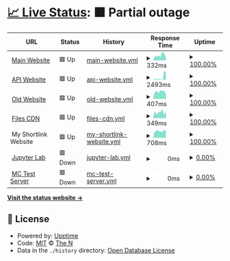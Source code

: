 # [📈 Live Status](https://uptime.therealzzy.xyz): <!--live status--> **🟧 Partial outage**

<!--start: status pages-->
<!-- This summary is generated by Upptime (https://github.com/upptime/upptime) -->
<!-- Do not edit this manually, your changes will be overwritten -->
<!-- prettier-ignore -->
| URL | Status | History | Response Time | Uptime |
| --- | ------ | ------- | ------------- | ------ |
| <img alt="" src="https://icons.duckduckgo.com/ip3/therealzzy.xyz.ico" height="13"> [Main Website](https://therealzzy.xyz) | 🟩 Up | [main-website.yml](https://github.com/then77/web-uptime/commits/HEAD/history/main-website.yml) | <details><summary><img alt="Response time graph" src="./graphs/main-website/response-time-week.png" height="20"> 332ms</summary><br><a href="https://uptime.therealzzy.xyz/history/main-website"><img alt="Response time 776" src="https://img.shields.io/endpoint?url=https%3A%2F%2Fraw.githubusercontent.com%2Fthen77%2Fweb-uptime%2FHEAD%2Fapi%2Fmain-website%2Fresponse-time.json"></a><br><a href="https://uptime.therealzzy.xyz/history/main-website"><img alt="24-hour response time 198" src="https://img.shields.io/endpoint?url=https%3A%2F%2Fraw.githubusercontent.com%2Fthen77%2Fweb-uptime%2FHEAD%2Fapi%2Fmain-website%2Fresponse-time-day.json"></a><br><a href="https://uptime.therealzzy.xyz/history/main-website"><img alt="7-day response time 332" src="https://img.shields.io/endpoint?url=https%3A%2F%2Fraw.githubusercontent.com%2Fthen77%2Fweb-uptime%2FHEAD%2Fapi%2Fmain-website%2Fresponse-time-week.json"></a><br><a href="https://uptime.therealzzy.xyz/history/main-website"><img alt="30-day response time 1243" src="https://img.shields.io/endpoint?url=https%3A%2F%2Fraw.githubusercontent.com%2Fthen77%2Fweb-uptime%2FHEAD%2Fapi%2Fmain-website%2Fresponse-time-month.json"></a><br><a href="https://uptime.therealzzy.xyz/history/main-website"><img alt="1-year response time 776" src="https://img.shields.io/endpoint?url=https%3A%2F%2Fraw.githubusercontent.com%2Fthen77%2Fweb-uptime%2FHEAD%2Fapi%2Fmain-website%2Fresponse-time-year.json"></a></details> | <details><summary><a href="https://uptime.therealzzy.xyz/history/main-website">100.00%</a></summary><a href="https://uptime.therealzzy.xyz/history/main-website"><img alt="All-time uptime 99.66%" src="https://img.shields.io/endpoint?url=https%3A%2F%2Fraw.githubusercontent.com%2Fthen77%2Fweb-uptime%2FHEAD%2Fapi%2Fmain-website%2Fuptime.json"></a><br><a href="https://uptime.therealzzy.xyz/history/main-website"><img alt="24-hour uptime 100.00%" src="https://img.shields.io/endpoint?url=https%3A%2F%2Fraw.githubusercontent.com%2Fthen77%2Fweb-uptime%2FHEAD%2Fapi%2Fmain-website%2Fuptime-day.json"></a><br><a href="https://uptime.therealzzy.xyz/history/main-website"><img alt="7-day uptime 100.00%" src="https://img.shields.io/endpoint?url=https%3A%2F%2Fraw.githubusercontent.com%2Fthen77%2Fweb-uptime%2FHEAD%2Fapi%2Fmain-website%2Fuptime-week.json"></a><br><a href="https://uptime.therealzzy.xyz/history/main-website"><img alt="30-day uptime 99.31%" src="https://img.shields.io/endpoint?url=https%3A%2F%2Fraw.githubusercontent.com%2Fthen77%2Fweb-uptime%2FHEAD%2Fapi%2Fmain-website%2Fuptime-month.json"></a><br><a href="https://uptime.therealzzy.xyz/history/main-website"><img alt="1-year uptime 99.66%" src="https://img.shields.io/endpoint?url=https%3A%2F%2Fraw.githubusercontent.com%2Fthen77%2Fweb-uptime%2FHEAD%2Fapi%2Fmain-website%2Fuptime-year.json"></a></details>
| <img alt="" src="https://icons.duckduckgo.com/ip3/api.therealzzy.xyz.ico" height="13"> [API Website](https://api.therealzzy.xyz) | 🟩 Up | [api-website.yml](https://github.com/then77/web-uptime/commits/HEAD/history/api-website.yml) | <details><summary><img alt="Response time graph" src="./graphs/api-website/response-time-week.png" height="20"> 2493ms</summary><br><a href="https://uptime.therealzzy.xyz/history/api-website"><img alt="Response time 1881" src="https://img.shields.io/endpoint?url=https%3A%2F%2Fraw.githubusercontent.com%2Fthen77%2Fweb-uptime%2FHEAD%2Fapi%2Fapi-website%2Fresponse-time.json"></a><br><a href="https://uptime.therealzzy.xyz/history/api-website"><img alt="24-hour response time 8380" src="https://img.shields.io/endpoint?url=https%3A%2F%2Fraw.githubusercontent.com%2Fthen77%2Fweb-uptime%2FHEAD%2Fapi%2Fapi-website%2Fresponse-time-day.json"></a><br><a href="https://uptime.therealzzy.xyz/history/api-website"><img alt="7-day response time 2493" src="https://img.shields.io/endpoint?url=https%3A%2F%2Fraw.githubusercontent.com%2Fthen77%2Fweb-uptime%2FHEAD%2Fapi%2Fapi-website%2Fresponse-time-week.json"></a><br><a href="https://uptime.therealzzy.xyz/history/api-website"><img alt="30-day response time 3419" src="https://img.shields.io/endpoint?url=https%3A%2F%2Fraw.githubusercontent.com%2Fthen77%2Fweb-uptime%2FHEAD%2Fapi%2Fapi-website%2Fresponse-time-month.json"></a><br><a href="https://uptime.therealzzy.xyz/history/api-website"><img alt="1-year response time 1881" src="https://img.shields.io/endpoint?url=https%3A%2F%2Fraw.githubusercontent.com%2Fthen77%2Fweb-uptime%2FHEAD%2Fapi%2Fapi-website%2Fresponse-time-year.json"></a></details> | <details><summary><a href="https://uptime.therealzzy.xyz/history/api-website">100.00%</a></summary><a href="https://uptime.therealzzy.xyz/history/api-website"><img alt="All-time uptime 99.54%" src="https://img.shields.io/endpoint?url=https%3A%2F%2Fraw.githubusercontent.com%2Fthen77%2Fweb-uptime%2FHEAD%2Fapi%2Fapi-website%2Fuptime.json"></a><br><a href="https://uptime.therealzzy.xyz/history/api-website"><img alt="24-hour uptime 100.00%" src="https://img.shields.io/endpoint?url=https%3A%2F%2Fraw.githubusercontent.com%2Fthen77%2Fweb-uptime%2FHEAD%2Fapi%2Fapi-website%2Fuptime-day.json"></a><br><a href="https://uptime.therealzzy.xyz/history/api-website"><img alt="7-day uptime 100.00%" src="https://img.shields.io/endpoint?url=https%3A%2F%2Fraw.githubusercontent.com%2Fthen77%2Fweb-uptime%2FHEAD%2Fapi%2Fapi-website%2Fuptime-week.json"></a><br><a href="https://uptime.therealzzy.xyz/history/api-website"><img alt="30-day uptime 98.94%" src="https://img.shields.io/endpoint?url=https%3A%2F%2Fraw.githubusercontent.com%2Fthen77%2Fweb-uptime%2FHEAD%2Fapi%2Fapi-website%2Fuptime-month.json"></a><br><a href="https://uptime.therealzzy.xyz/history/api-website"><img alt="1-year uptime 99.54%" src="https://img.shields.io/endpoint?url=https%3A%2F%2Fraw.githubusercontent.com%2Fthen77%2Fweb-uptime%2FHEAD%2Fapi%2Fapi-website%2Fuptime-year.json"></a></details>
| <img alt="" src="https://icons.duckduckgo.com/ip3/site.therealzzy.xyz.ico" height="13"> [Old Website](https://site.therealzzy.xyz) | 🟩 Up | [old-website.yml](https://github.com/then77/web-uptime/commits/HEAD/history/old-website.yml) | <details><summary><img alt="Response time graph" src="./graphs/old-website/response-time-week.png" height="20"> 407ms</summary><br><a href="https://uptime.therealzzy.xyz/history/old-website"><img alt="Response time 1023" src="https://img.shields.io/endpoint?url=https%3A%2F%2Fraw.githubusercontent.com%2Fthen77%2Fweb-uptime%2FHEAD%2Fapi%2Fold-website%2Fresponse-time.json"></a><br><a href="https://uptime.therealzzy.xyz/history/old-website"><img alt="24-hour response time 269" src="https://img.shields.io/endpoint?url=https%3A%2F%2Fraw.githubusercontent.com%2Fthen77%2Fweb-uptime%2FHEAD%2Fapi%2Fold-website%2Fresponse-time-day.json"></a><br><a href="https://uptime.therealzzy.xyz/history/old-website"><img alt="7-day response time 407" src="https://img.shields.io/endpoint?url=https%3A%2F%2Fraw.githubusercontent.com%2Fthen77%2Fweb-uptime%2FHEAD%2Fapi%2Fold-website%2Fresponse-time-week.json"></a><br><a href="https://uptime.therealzzy.xyz/history/old-website"><img alt="30-day response time 1105" src="https://img.shields.io/endpoint?url=https%3A%2F%2Fraw.githubusercontent.com%2Fthen77%2Fweb-uptime%2FHEAD%2Fapi%2Fold-website%2Fresponse-time-month.json"></a><br><a href="https://uptime.therealzzy.xyz/history/old-website"><img alt="1-year response time 1023" src="https://img.shields.io/endpoint?url=https%3A%2F%2Fraw.githubusercontent.com%2Fthen77%2Fweb-uptime%2FHEAD%2Fapi%2Fold-website%2Fresponse-time-year.json"></a></details> | <details><summary><a href="https://uptime.therealzzy.xyz/history/old-website">100.00%</a></summary><a href="https://uptime.therealzzy.xyz/history/old-website"><img alt="All-time uptime 99.59%" src="https://img.shields.io/endpoint?url=https%3A%2F%2Fraw.githubusercontent.com%2Fthen77%2Fweb-uptime%2FHEAD%2Fapi%2Fold-website%2Fuptime.json"></a><br><a href="https://uptime.therealzzy.xyz/history/old-website"><img alt="24-hour uptime 100.00%" src="https://img.shields.io/endpoint?url=https%3A%2F%2Fraw.githubusercontent.com%2Fthen77%2Fweb-uptime%2FHEAD%2Fapi%2Fold-website%2Fuptime-day.json"></a><br><a href="https://uptime.therealzzy.xyz/history/old-website"><img alt="7-day uptime 100.00%" src="https://img.shields.io/endpoint?url=https%3A%2F%2Fraw.githubusercontent.com%2Fthen77%2Fweb-uptime%2FHEAD%2Fapi%2Fold-website%2Fuptime-week.json"></a><br><a href="https://uptime.therealzzy.xyz/history/old-website"><img alt="30-day uptime 99.20%" src="https://img.shields.io/endpoint?url=https%3A%2F%2Fraw.githubusercontent.com%2Fthen77%2Fweb-uptime%2FHEAD%2Fapi%2Fold-website%2Fuptime-month.json"></a><br><a href="https://uptime.therealzzy.xyz/history/old-website"><img alt="1-year uptime 99.59%" src="https://img.shields.io/endpoint?url=https%3A%2F%2Fraw.githubusercontent.com%2Fthen77%2Fweb-uptime%2FHEAD%2Fapi%2Fold-website%2Fuptime-year.json"></a></details>
| <img alt="" src="https://icons.duckduckgo.com/ip3/files.therealzzy.xyz.ico" height="13"> [Files CDN](https://files.therealzzy.xyz) | 🟩 Up | [files-cdn.yml](https://github.com/then77/web-uptime/commits/HEAD/history/files-cdn.yml) | <details><summary><img alt="Response time graph" src="./graphs/files-cdn/response-time-week.png" height="20"> 349ms</summary><br><a href="https://uptime.therealzzy.xyz/history/files-cdn"><img alt="Response time 1731" src="https://img.shields.io/endpoint?url=https%3A%2F%2Fraw.githubusercontent.com%2Fthen77%2Fweb-uptime%2FHEAD%2Fapi%2Ffiles-cdn%2Fresponse-time.json"></a><br><a href="https://uptime.therealzzy.xyz/history/files-cdn"><img alt="24-hour response time 414" src="https://img.shields.io/endpoint?url=https%3A%2F%2Fraw.githubusercontent.com%2Fthen77%2Fweb-uptime%2FHEAD%2Fapi%2Ffiles-cdn%2Fresponse-time-day.json"></a><br><a href="https://uptime.therealzzy.xyz/history/files-cdn"><img alt="7-day response time 349" src="https://img.shields.io/endpoint?url=https%3A%2F%2Fraw.githubusercontent.com%2Fthen77%2Fweb-uptime%2FHEAD%2Fapi%2Ffiles-cdn%2Fresponse-time-week.json"></a><br><a href="https://uptime.therealzzy.xyz/history/files-cdn"><img alt="30-day response time 3010" src="https://img.shields.io/endpoint?url=https%3A%2F%2Fraw.githubusercontent.com%2Fthen77%2Fweb-uptime%2FHEAD%2Fapi%2Ffiles-cdn%2Fresponse-time-month.json"></a><br><a href="https://uptime.therealzzy.xyz/history/files-cdn"><img alt="1-year response time 1731" src="https://img.shields.io/endpoint?url=https%3A%2F%2Fraw.githubusercontent.com%2Fthen77%2Fweb-uptime%2FHEAD%2Fapi%2Ffiles-cdn%2Fresponse-time-year.json"></a></details> | <details><summary><a href="https://uptime.therealzzy.xyz/history/files-cdn">100.00%</a></summary><a href="https://uptime.therealzzy.xyz/history/files-cdn"><img alt="All-time uptime 99.48%" src="https://img.shields.io/endpoint?url=https%3A%2F%2Fraw.githubusercontent.com%2Fthen77%2Fweb-uptime%2FHEAD%2Fapi%2Ffiles-cdn%2Fuptime.json"></a><br><a href="https://uptime.therealzzy.xyz/history/files-cdn"><img alt="24-hour uptime 100.00%" src="https://img.shields.io/endpoint?url=https%3A%2F%2Fraw.githubusercontent.com%2Fthen77%2Fweb-uptime%2FHEAD%2Fapi%2Ffiles-cdn%2Fuptime-day.json"></a><br><a href="https://uptime.therealzzy.xyz/history/files-cdn"><img alt="7-day uptime 100.00%" src="https://img.shields.io/endpoint?url=https%3A%2F%2Fraw.githubusercontent.com%2Fthen77%2Fweb-uptime%2FHEAD%2Fapi%2Ffiles-cdn%2Fuptime-week.json"></a><br><a href="https://uptime.therealzzy.xyz/history/files-cdn"><img alt="30-day uptime 98.86%" src="https://img.shields.io/endpoint?url=https%3A%2F%2Fraw.githubusercontent.com%2Fthen77%2Fweb-uptime%2FHEAD%2Fapi%2Ffiles-cdn%2Fuptime-month.json"></a><br><a href="https://uptime.therealzzy.xyz/history/files-cdn"><img alt="1-year uptime 99.48%" src="https://img.shields.io/endpoint?url=https%3A%2F%2Fraw.githubusercontent.com%2Fthen77%2Fweb-uptime%2FHEAD%2Fapi%2Ffiles-cdn%2Fuptime-year.json"></a></details>
| <img alt="" src="https://icons.duckduckgo.com/ip3/null.ico" height="13"> My Shortlink Website | 🟩 Up | [my-shortlink-website.yml](https://github.com/then77/web-uptime/commits/HEAD/history/my-shortlink-website.yml) | <details><summary><img alt="Response time graph" src="./graphs/my-shortlink-website/response-time-week.png" height="20"> 708ms</summary><br><a href="https://uptime.therealzzy.xyz/history/my-shortlink-website"><img alt="Response time 1888" src="https://img.shields.io/endpoint?url=https%3A%2F%2Fraw.githubusercontent.com%2Fthen77%2Fweb-uptime%2FHEAD%2Fapi%2Fmy-shortlink-website%2Fresponse-time.json"></a><br><a href="https://uptime.therealzzy.xyz/history/my-shortlink-website"><img alt="24-hour response time 744" src="https://img.shields.io/endpoint?url=https%3A%2F%2Fraw.githubusercontent.com%2Fthen77%2Fweb-uptime%2FHEAD%2Fapi%2Fmy-shortlink-website%2Fresponse-time-day.json"></a><br><a href="https://uptime.therealzzy.xyz/history/my-shortlink-website"><img alt="7-day response time 708" src="https://img.shields.io/endpoint?url=https%3A%2F%2Fraw.githubusercontent.com%2Fthen77%2Fweb-uptime%2FHEAD%2Fapi%2Fmy-shortlink-website%2Fresponse-time-week.json"></a><br><a href="https://uptime.therealzzy.xyz/history/my-shortlink-website"><img alt="30-day response time 2892" src="https://img.shields.io/endpoint?url=https%3A%2F%2Fraw.githubusercontent.com%2Fthen77%2Fweb-uptime%2FHEAD%2Fapi%2Fmy-shortlink-website%2Fresponse-time-month.json"></a><br><a href="https://uptime.therealzzy.xyz/history/my-shortlink-website"><img alt="1-year response time 1888" src="https://img.shields.io/endpoint?url=https%3A%2F%2Fraw.githubusercontent.com%2Fthen77%2Fweb-uptime%2FHEAD%2Fapi%2Fmy-shortlink-website%2Fresponse-time-year.json"></a></details> | <details><summary><a href="https://uptime.therealzzy.xyz/history/my-shortlink-website">100.00%</a></summary><a href="https://uptime.therealzzy.xyz/history/my-shortlink-website"><img alt="All-time uptime 99.17%" src="https://img.shields.io/endpoint?url=https%3A%2F%2Fraw.githubusercontent.com%2Fthen77%2Fweb-uptime%2FHEAD%2Fapi%2Fmy-shortlink-website%2Fuptime.json"></a><br><a href="https://uptime.therealzzy.xyz/history/my-shortlink-website"><img alt="24-hour uptime 100.00%" src="https://img.shields.io/endpoint?url=https%3A%2F%2Fraw.githubusercontent.com%2Fthen77%2Fweb-uptime%2FHEAD%2Fapi%2Fmy-shortlink-website%2Fuptime-day.json"></a><br><a href="https://uptime.therealzzy.xyz/history/my-shortlink-website"><img alt="7-day uptime 100.00%" src="https://img.shields.io/endpoint?url=https%3A%2F%2Fraw.githubusercontent.com%2Fthen77%2Fweb-uptime%2FHEAD%2Fapi%2Fmy-shortlink-website%2Fuptime-week.json"></a><br><a href="https://uptime.therealzzy.xyz/history/my-shortlink-website"><img alt="30-day uptime 98.34%" src="https://img.shields.io/endpoint?url=https%3A%2F%2Fraw.githubusercontent.com%2Fthen77%2Fweb-uptime%2FHEAD%2Fapi%2Fmy-shortlink-website%2Fuptime-month.json"></a><br><a href="https://uptime.therealzzy.xyz/history/my-shortlink-website"><img alt="1-year uptime 99.17%" src="https://img.shields.io/endpoint?url=https%3A%2F%2Fraw.githubusercontent.com%2Fthen77%2Fweb-uptime%2FHEAD%2Fapi%2Fmy-shortlink-website%2Fuptime-year.json"></a></details>
| <img alt="" src="https://icons.duckduckgo.com/ip3/pylab.therealzzy.xyz.ico" height="13"> [Jupyter Lab](https://pylab.therealzzy.xyz) | 🟥 Down | [jupyter-lab.yml](https://github.com/then77/web-uptime/commits/HEAD/history/jupyter-lab.yml) | <details><summary><img alt="Response time graph" src="./graphs/jupyter-lab/response-time-week.png" height="20"> 0ms</summary><br><a href="https://uptime.therealzzy.xyz/history/jupyter-lab"><img alt="Response time 0" src="https://img.shields.io/endpoint?url=https%3A%2F%2Fraw.githubusercontent.com%2Fthen77%2Fweb-uptime%2FHEAD%2Fapi%2Fjupyter-lab%2Fresponse-time.json"></a><br><a href="https://uptime.therealzzy.xyz/history/jupyter-lab"><img alt="24-hour response time 0" src="https://img.shields.io/endpoint?url=https%3A%2F%2Fraw.githubusercontent.com%2Fthen77%2Fweb-uptime%2FHEAD%2Fapi%2Fjupyter-lab%2Fresponse-time-day.json"></a><br><a href="https://uptime.therealzzy.xyz/history/jupyter-lab"><img alt="7-day response time 0" src="https://img.shields.io/endpoint?url=https%3A%2F%2Fraw.githubusercontent.com%2Fthen77%2Fweb-uptime%2FHEAD%2Fapi%2Fjupyter-lab%2Fresponse-time-week.json"></a><br><a href="https://uptime.therealzzy.xyz/history/jupyter-lab"><img alt="30-day response time 0" src="https://img.shields.io/endpoint?url=https%3A%2F%2Fraw.githubusercontent.com%2Fthen77%2Fweb-uptime%2FHEAD%2Fapi%2Fjupyter-lab%2Fresponse-time-month.json"></a><br><a href="https://uptime.therealzzy.xyz/history/jupyter-lab"><img alt="1-year response time 0" src="https://img.shields.io/endpoint?url=https%3A%2F%2Fraw.githubusercontent.com%2Fthen77%2Fweb-uptime%2FHEAD%2Fapi%2Fjupyter-lab%2Fresponse-time-year.json"></a></details> | <details><summary><a href="https://uptime.therealzzy.xyz/history/jupyter-lab">0.00%</a></summary><a href="https://uptime.therealzzy.xyz/history/jupyter-lab"><img alt="All-time uptime 0.00%" src="https://img.shields.io/endpoint?url=https%3A%2F%2Fraw.githubusercontent.com%2Fthen77%2Fweb-uptime%2FHEAD%2Fapi%2Fjupyter-lab%2Fuptime.json"></a><br><a href="https://uptime.therealzzy.xyz/history/jupyter-lab"><img alt="24-hour uptime 0.00%" src="https://img.shields.io/endpoint?url=https%3A%2F%2Fraw.githubusercontent.com%2Fthen77%2Fweb-uptime%2FHEAD%2Fapi%2Fjupyter-lab%2Fuptime-day.json"></a><br><a href="https://uptime.therealzzy.xyz/history/jupyter-lab"><img alt="7-day uptime 0.00%" src="https://img.shields.io/endpoint?url=https%3A%2F%2Fraw.githubusercontent.com%2Fthen77%2Fweb-uptime%2FHEAD%2Fapi%2Fjupyter-lab%2Fuptime-week.json"></a><br><a href="https://uptime.therealzzy.xyz/history/jupyter-lab"><img alt="30-day uptime 0.00%" src="https://img.shields.io/endpoint?url=https%3A%2F%2Fraw.githubusercontent.com%2Fthen77%2Fweb-uptime%2FHEAD%2Fapi%2Fjupyter-lab%2Fuptime-month.json"></a><br><a href="https://uptime.therealzzy.xyz/history/jupyter-lab"><img alt="1-year uptime 0.00%" src="https://img.shields.io/endpoint?url=https%3A%2F%2Fraw.githubusercontent.com%2Fthen77%2Fweb-uptime%2FHEAD%2Fapi%2Fjupyter-lab%2Fuptime-year.json"></a></details>
| <img alt="" src="https://icons.duckduckgo.com/ip3/play.therealzzy.xyz.ico" height="13"> [MC Test Server](https://play.therealzzy.xyz) | 🟥 Down | [mc-test-server.yml](https://github.com/then77/web-uptime/commits/HEAD/history/mc-test-server.yml) | <details><summary><img alt="Response time graph" src="./graphs/mc-test-server/response-time-week.png" height="20"> 0ms</summary><br><a href="https://uptime.therealzzy.xyz/history/mc-test-server"><img alt="Response time 0" src="https://img.shields.io/endpoint?url=https%3A%2F%2Fraw.githubusercontent.com%2Fthen77%2Fweb-uptime%2FHEAD%2Fapi%2Fmc-test-server%2Fresponse-time.json"></a><br><a href="https://uptime.therealzzy.xyz/history/mc-test-server"><img alt="24-hour response time 0" src="https://img.shields.io/endpoint?url=https%3A%2F%2Fraw.githubusercontent.com%2Fthen77%2Fweb-uptime%2FHEAD%2Fapi%2Fmc-test-server%2Fresponse-time-day.json"></a><br><a href="https://uptime.therealzzy.xyz/history/mc-test-server"><img alt="7-day response time 0" src="https://img.shields.io/endpoint?url=https%3A%2F%2Fraw.githubusercontent.com%2Fthen77%2Fweb-uptime%2FHEAD%2Fapi%2Fmc-test-server%2Fresponse-time-week.json"></a><br><a href="https://uptime.therealzzy.xyz/history/mc-test-server"><img alt="30-day response time 0" src="https://img.shields.io/endpoint?url=https%3A%2F%2Fraw.githubusercontent.com%2Fthen77%2Fweb-uptime%2FHEAD%2Fapi%2Fmc-test-server%2Fresponse-time-month.json"></a><br><a href="https://uptime.therealzzy.xyz/history/mc-test-server"><img alt="1-year response time 0" src="https://img.shields.io/endpoint?url=https%3A%2F%2Fraw.githubusercontent.com%2Fthen77%2Fweb-uptime%2FHEAD%2Fapi%2Fmc-test-server%2Fresponse-time-year.json"></a></details> | <details><summary><a href="https://uptime.therealzzy.xyz/history/mc-test-server">0.00%</a></summary><a href="https://uptime.therealzzy.xyz/history/mc-test-server"><img alt="All-time uptime 0.00%" src="https://img.shields.io/endpoint?url=https%3A%2F%2Fraw.githubusercontent.com%2Fthen77%2Fweb-uptime%2FHEAD%2Fapi%2Fmc-test-server%2Fuptime.json"></a><br><a href="https://uptime.therealzzy.xyz/history/mc-test-server"><img alt="24-hour uptime 0.00%" src="https://img.shields.io/endpoint?url=https%3A%2F%2Fraw.githubusercontent.com%2Fthen77%2Fweb-uptime%2FHEAD%2Fapi%2Fmc-test-server%2Fuptime-day.json"></a><br><a href="https://uptime.therealzzy.xyz/history/mc-test-server"><img alt="7-day uptime 0.00%" src="https://img.shields.io/endpoint?url=https%3A%2F%2Fraw.githubusercontent.com%2Fthen77%2Fweb-uptime%2FHEAD%2Fapi%2Fmc-test-server%2Fuptime-week.json"></a><br><a href="https://uptime.therealzzy.xyz/history/mc-test-server"><img alt="30-day uptime 0.00%" src="https://img.shields.io/endpoint?url=https%3A%2F%2Fraw.githubusercontent.com%2Fthen77%2Fweb-uptime%2FHEAD%2Fapi%2Fmc-test-server%2Fuptime-month.json"></a><br><a href="https://uptime.therealzzy.xyz/history/mc-test-server"><img alt="1-year uptime 0.00%" src="https://img.shields.io/endpoint?url=https%3A%2F%2Fraw.githubusercontent.com%2Fthen77%2Fweb-uptime%2FHEAD%2Fapi%2Fmc-test-server%2Fuptime-year.json"></a></details>

<!--end: status pages-->

[**Visit the status website →**](https://uptime.therealzzy.xyz)

## 📄 License

- Powered by: [Upptime](https://github.com/upptime/upptime)
- Code: [MIT](./LICENSE) © [The N](https://therealzzy.xyz)
- Data in the `./history` directory: [Open Database License](https://opendatacommons.org/licenses/odbl/1-0/)
